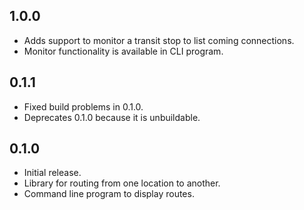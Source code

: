 1.0.0
----
* Adds support to monitor a transit stop to list coming connections.
* Monitor functionality is available in CLI program.

0.1.1
----
* Fixed build problems in 0.1.0.
* Deprecates 0.1.0 because it is unbuildable.

0.1.0
----
* Initial release.
* Library for routing from one location to another.
* Command line program to display routes.
